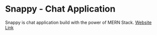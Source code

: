 # Snappy - Chat Application

Snappy is chat application build with the power of MERN Stack. [Website Link](https://snoopy-dipesh-kumar-guptas-projects.vercel.app)
